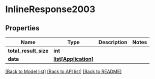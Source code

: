 # InlineResponse2003

## Properties
Name | Type | Description | Notes
------------ | ------------- | ------------- | -------------
**total_result_size** | **int** |  | 
**data** | [**list[Application]**](Application.md) |  | 

[[Back to Model list]](../README.md#documentation-for-models) [[Back to API list]](../README.md#documentation-for-api-endpoints) [[Back to README]](../README.md)



